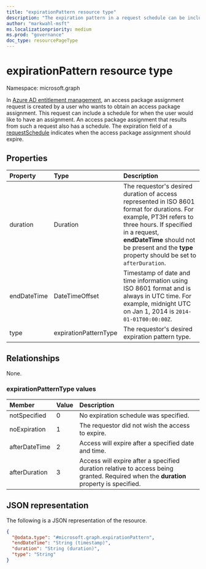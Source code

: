 ```yaml
---
title: "expirationPattern resource type"
description: "The expiration pattern in a request schedule can be included in an access package assignment request and is present in an access package assignment."
author: "markwahl-msft"
ms.localizationpriority: medium
ms.prod: "governance"
doc_type: resourcePageType
---
```


# expirationPattern resource type

Namespace: microsoft.graph


In [Azure AD entitlement management](entitlementmanagement-root.md), an access package assignment request is created by a user who wants to obtain an access package assignment. This request can include a schedule for when the user would like to have an assignment.  An access package assignment that results from such a request also has a schedule.  The expiration field of a [requestSchedule](requestschedule.md) indicates when the access package assignment should expire.


## Properties
|Property|Type|Description|
|:---|:---|:---|
|duration|Duration|The requestor's desired duration of access represented in ISO 8601 format for durations. For example, PT3H refers to three hours.  If specified in a request, **endDateTime** should not be present and the **type** property should be set to `afterDuration`.|
|endDateTime|DateTimeOffset|Timestamp of date and time information using ISO 8601 format and is always in UTC time. For example, midnight UTC on Jan 1, 2014 is `2014-01-01T00:00:00Z`.|
|type|expirationPatternType|The requestor's desired expiration pattern type.|


## Relationships
None.

### expirationPatternType values

| Member | Value| Description |
|:---------------|:--------|:----------|
|notSpecified|0|No expiration schedule was specified.|
|noExpiration|1|The requestor did not wish the access to expire.|
|afterDateTime|2|Access will expire after a specified date and time.|
|afterDuration|3|Access will expire after a specified duration relative to access being granted. Required when the **duration** property is specified.|


## JSON representation
The following is a JSON representation of the resource.
<!-- {
  "blockType": "resource",
  "@odata.type": "microsoft.graph.expirationPattern"
}
-->
``` json
{
  "@odata.type": "#microsoft.graph.expirationPattern",
  "endDateTime": "String (timestamp)",
  "duration": "String (duration)",
  "type": "String"
}
```




